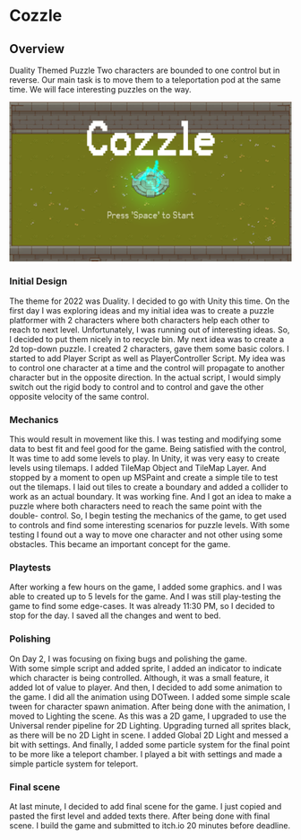 # Cozzle
## Overview
Duality Themed Puzzle
Two characters are bounded to one control but in reverse. Our main task is to move them to a teleportation 
pod at the same time. We will face interesting puzzles on the way.

![Cozzle Main Menu](Images/demo_1.png)

### Initial Design 
The theme for 2022 was Duality. I decided to go with Unity this time. On the first day 
I was exploring ideas and my initial idea was to create a puzzle platformer with 2 characters
where both characters help each other to reach to next level. 
Unfortunately, I was running out of interesting ideas. So, I decided to put them nicely
in to recycle bin. 
My next idea was to create a 2d top-down puzzle. I created 2 characters, gave them some 
basic colors. I started to add Player Script as well as PlayerController Script. My idea 
was to control one character at a time and the control will propagate to another character 
but in the opposite direction. In the actual script, I would simply switch out the rigid body 
to control and to control and gave the other opposite velocity of the same control. 

### Mechanics
This would result in movement like this. I was testing and modifying some data to best
fit and feel good for the game. Being satisfied with the control, It was time to add some 
levels to play. In Unity, it was very easy to create levels using tilemaps. I added 
TileMap Object and TileMap Layer. And stopped by a moment to open up MSPaint and create 
a simple tile to test out the tilemaps.
I laid out tiles to create a boundary and added a collider to work as an actual boundary. 
It was working fine. And I got an idea to make a puzzle where both characters need to reach 
the same point with the double- control. So, I begin testing the mechanics of the 
game, to get used to controls and find some interesting scenarios for puzzle levels. With 
some testing I found out a way to move one character and not other using some obstacles. 
This became an important concept for the game.

### Playtests
After working a few hours on the game, I added some graphics. and I was able to
created up to 5 levels for the game. And I was still play-testing the game to find 
some edge-cases. It was already 11:30 PM, so I decided to stop for the day. I saved 
all the changes and went to bed.


### Polishing
On Day 2, I was focusing on fixing bugs and polishing the game.  
With some simple script and added sprite, I added an indicator to indicate 
which character is being controlled. Although, it was a small feature, it added lot
of value to player.
And then, I decided to add some animation to the game. I did all the animation 
using DOTween. I added some simple scale tween for character spawn animation. 
After being done with the animation, I moved to Lighting the scene. As this was 
a 2D game, I upgraded to use the Universal render pipeline for 2D Lighting. 
Upgrading turned all sprites black, as there will be no 2D Light in scene. I added 
Global 2D Light and messed a bit with settings. And finally, I added some particle system
for the final point to be more like a teleport chamber. I played a bit with settings
and made a simple particle system for teleport.

### Final scene
At last minute, I decided to add final scene for the game. I just copied and pasted the 
first level and added texts there. After being done with final scene. I build the
game and submitted to itch.io 20 minutes before deadline.
